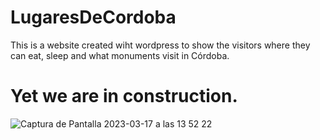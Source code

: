 # LugaresDeCordoba
This is a website created wiht wordpress to show the visitors where they can eat, sleep and what monuments visit in Córdoba.

# Yet we are in construction.

![Captura de Pantalla 2023-03-17 a las 13 52 22](https://user-images.githubusercontent.com/121671203/225910303-a64b4dd9-65bc-4af2-9ec9-99e4fd8636cf.png)
